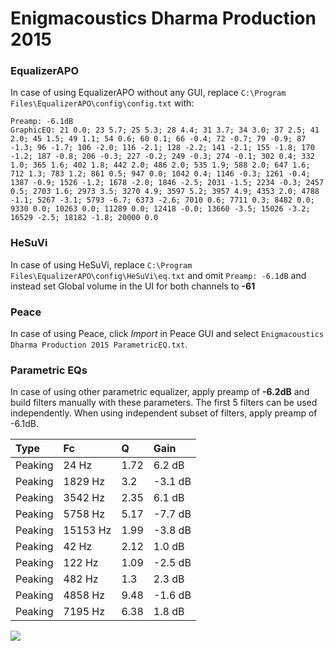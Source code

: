 # Enigmacoustics Dharma Production 2015

### EqualizerAPO
In case of using EqualizerAPO without any GUI, replace `C:\Program Files\EqualizerAPO\config\config.txt`
with:
```
Preamp: -6.1dB
GraphicEQ: 21 0.0; 23 5.7; 25 5.3; 28 4.4; 31 3.7; 34 3.0; 37 2.5; 41 2.0; 45 1.5; 49 1.1; 54 0.6; 60 0.1; 66 -0.4; 72 -0.7; 79 -0.9; 87 -1.3; 96 -1.7; 106 -2.0; 116 -2.1; 128 -2.2; 141 -2.1; 155 -1.8; 170 -1.2; 187 -0.8; 206 -0.3; 227 -0.2; 249 -0.3; 274 -0.1; 302 0.4; 332 1.0; 365 1.6; 402 1.8; 442 2.0; 486 2.0; 535 1.9; 588 2.0; 647 1.6; 712 1.3; 783 1.2; 861 0.5; 947 0.0; 1042 0.4; 1146 -0.3; 1261 -0.4; 1387 -0.9; 1526 -1.2; 1678 -2.0; 1846 -2.5; 2031 -1.5; 2234 -0.3; 2457 0.5; 2703 1.6; 2973 3.5; 3270 4.9; 3597 5.2; 3957 4.9; 4353 2.0; 4788 -1.1; 5267 -3.1; 5793 -6.7; 6373 -2.6; 7010 0.6; 7711 0.3; 8482 0.0; 9330 0.0; 10263 0.0; 11289 0.0; 12418 -0.0; 13660 -3.5; 15026 -3.2; 16529 -2.5; 18182 -1.8; 20000 0.0
```

### HeSuVi
In case of using HeSuVi, replace `C:\Program Files\EqualizerAPO\config\HeSuVi\eq.txt` and omit `Preamp:
-6.1dB` and instead set Global volume in the UI for both channels to **-61**

### Peace
In case of using Peace, click *Import* in Peace GUI and select `Enigmacoustics Dharma Production 2015 ParametricEQ.txt`.

### Parametric EQs
In case of using other parametric equalizer, apply preamp of **-6.2dB** and build filters manually
with these parameters. The first 5 filters can be used independently.
When using independent subset of filters, apply preamp of -6.1dB.

| Type    | Fc       |    Q | Gain    |
|:--------|:---------|:-----|:--------|
| Peaking | 24 Hz    | 1.72 | 6.2 dB  |
| Peaking | 1829 Hz  | 3.2  | -3.1 dB |
| Peaking | 3542 Hz  | 2.35 | 6.1 dB  |
| Peaking | 5758 Hz  | 5.17 | -7.7 dB |
| Peaking | 15153 Hz | 1.99 | -3.8 dB |
| Peaking | 42 Hz    | 2.12 | 1.0 dB  |
| Peaking | 122 Hz   | 1.09 | -2.5 dB |
| Peaking | 482 Hz   | 1.3  | 2.3 dB  |
| Peaking | 4858 Hz  | 9.48 | -1.6 dB |
| Peaking | 7195 Hz  | 6.38 | 1.8 dB  |

![](https://raw.githubusercontent.com/jaakkopasanen/AutoEq/master/results/innerfidelity/sbaf-serious/Enigmacoustics%20Dharma%20Production%202015/Enigmacoustics%20Dharma%20Production%202015.png)
